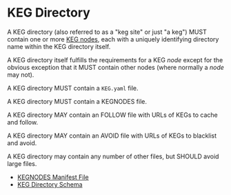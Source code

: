 # KEG Directory

A KEG directory (also referred to as a "keg site" or just "a keg") MUST contain one or more [KEG nodes](/keg-node), each with a uniquely identifying directory name within the KEG directory itself.

A KEG directory itself fulfills the requirements for a KEG *node* except for the obvious exception that it MUST contain other nodes (where normally a *node* may not).

A KEG directory MUST contain a `KEG.yaml` file.

A KEG directory MUST contain a KEGNODES file.

A KEG directory MAY contain an FOLLOW file with URLs of KEGs to cache and follow.

A KEG directory MAY contain an AVOID file with URLs of KEGs to blacklist and avoid.

A KEG directory may contain any number of other files, but SHOULD avoid large files.

* [KEGNODES Manifest File](/kegnodes-file)
* [KEG Directory Schema](/schema-keg)
